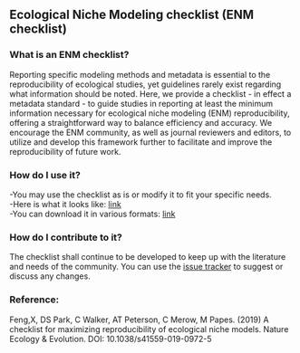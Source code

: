 ## Ecological Niche Modeling checklist (ENM checklist)     

### What is an ENM checklist?  
Reporting specific modeling methods and metadata is essential to the reproducibility of ecological studies, yet guidelines rarely exist regarding what information should be noted. Here, we provide a checklist - in effect a metadata standard - to guide studies in reporting at least the minimum information necessary for ecological niche modeling (ENM) reproducibility, offering a straightforward way to balance efficiency and accuracy. We encourage the ENM community, as well as journal reviewers and editors, to utilize and develop this framework further to facilitate and improve the reproducibility of future work.  

### How do I use it?  
-You may use the checklist as is or modify it to fit your specific needs.  
-Here is what it looks like: [link](https://github.com/shandongfx/ENMchecklist/blob/master/ENMchecklist.md)  
-You can download it in various formats: [link](https://github.com/shandongfx/ENMchecklist/tree/master/template%20of%20ENM%20checklist)  

### How do I contribute to it?  
The checklist shall continue to be developed to keep up with the literature and needs of the community. You can use the [issue tracker](https://github.com/shandongfx/ENMchecklist/issues) to suggest or discuss any changes.  


### Reference:  
Feng,X, DS Park, C Walker, AT Peterson, C Merow, M Papes. (2019) A checklist for maximizing reproducibility of ecological niche models. Nature Ecology & Evolution. DOI: 10.1038/s41559-019-0972-5  
